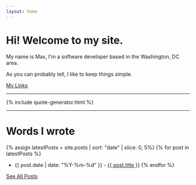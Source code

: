 ```yaml
---
layout: home
---
```


# Hi! Welcome to my site.

My name is Max, I'm a software developer based in the Washington, DC area.

As you can probably tell, I like to keep things simple.

[My Links](/links)

---

{% include quote-generator.html %}

---

# Words I wrote

{% assign latestPosts = site.posts | sort: "date" | slice: 0, 5%}
{% for post in latestPosts  %}
* {{ post.date | date: "%Y-%m-%d" }} - [{{ post.title }}]({{post.url}})
{% endfor %}

[See All Posts](/blog)
